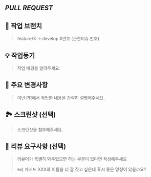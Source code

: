 ## <i>PULL REQUEST</i>

## 🎋 작업 브랜치
> feature/3 -> develop
> #번호 (관련이슈 번호)

## 💡 작업동기
> 작업 배경을 알려주세요.

## 🔑 주요 변경사항
> 이번 PR에서 작업한 내용을 간략히 설명해주세요.

## 🏞 스크린샷 (선택)
> 스크린샷을 첨부해주세요.

## 💬 리뷰 요구사항 (선택)
> 리뷰어가 특별히 봐주었으면 하는 부분이 있다면 작성해주세요
>
> ex) 메서드 XXX의 이름을 더 잘 짓고 싶은데 혹시 좋은 명칭이 있을까요?

